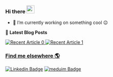 ### Hi there <a href="https://hamdi-bouallegue.medium.com/"><img src="https://media.giphy.com/media/hvRJCLFzcasrR4ia7z/giphy.gif" width="25px"></a>

- 🔭 I’m currently working on something cool :wink:

📕 **Latest Blog Posts**
<!-- BLOG-POST-LIST:START -->
<a target="_blank" href="https://github-readme-medium-recent-article.vercel.app/medium/@hamdi-bouallegue/0"><img src="https://github-readme-medium-recent-article.vercel.app/medium/@hamdi-bouallegue/0" alt="Recent Article 0"> 
  <a target="_blank" href="https://github-readme-medium-recent-article.vercel.app/medium/@hamdi-bouallegue/1"><img src="https://github-readme-medium-recent-article.vercel.app/medium/@hamdi-bouallegue/1" alt="Recent Article 1"> 
<!-- BLOG-POST-LIST:END -->
    
### Find me elsewhere 🌎

[![Linkedin Badge](https://img.shields.io/badge/-LinkedIn-blue?style=flat-square&logo=Linkedin&logoColor=white&link=https://www.linkedin.com/in/hamdi-bouallegue-810054151)](https://www.linkedin.com/in/hamdi-bouallegue-810054151/) [![meduim Badge](https://img.shields.io/badge/-LinkedIn-blue?style=flat-square&logo=Linkedin&logoColor=white&link=https://www.linkedin.com/in/harshkumarkhatri/)](https://www.linkedin.com/in/hamdi-bouallegue-810054151/)



